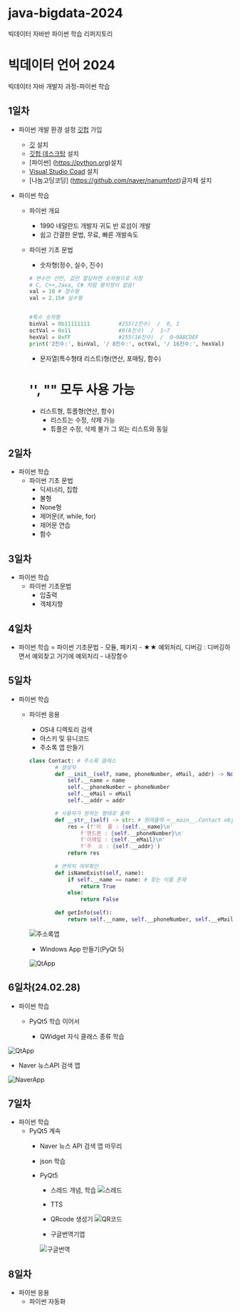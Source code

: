 # java-bigdata-2024
빅데이터 자바반 파이썬 학습 리퍼지토리

# 빅데이터 언어 2024
빅데이터 자바 개발자 과정-파이썬 학습



## 1일차
- 파이썬 개발 환경 설정
    [깃헙](https://github.com/) 가입
    - [깃](https://git-scm.com/download/win) 설치
    - [깃헙 데스크탑](https://desktop.github.com/) 설치
    - [파이썬] (https://python.org)설치
    - [Visual Studio Coad](https://code.visualstudio.com/download) 설치
    - [나눔고딩코딩] (https://github.com/naver/nanumfont)글자체 설치

- 파이썬 학습
    - 파이썬 개요
        - 1990 네덜란드 개발자 귀도 반 로섬이 개발
        - 쉽고 간결한 문법, 무료, 빠른 개발속도
    - 파이썬 기초 문법
        - 숫자형(정수, 실수, 진수)

        ```python
        # 변수만 선언, 값만 할당하면 숫자형으로 지정
        # C, C++,Java, C# 처럼 형지정이 없음!
        val = 10 # 정수형
        val = 2.15# 실수형


       #특수 숫자형
        binVal = 0b11111111         #255(2진수)  /  0, 1
        octVal = 0o11               #9(8진수)  /  1~7
        hexVal = 0xFF               #255(16진수)  /  0~9ABCDEF
        print('2진수:', binVal, '/ 8진수:', octVal, '/ 16진수:', hexVal)
        ```
        - 문자열(특수형태 리스트)형(연산, 포매팅, 함수)
        # '', "" 모두 사용 가능

        - 리스트형, 튜플형(연산, 함수)
            - 리스트는 수정, 삭제 가능
            - 튜플은 수정, 삭제 불가 그 외는 리스트와 동일


## 2일차
- 파이썬 학습
    - 파이썬 기초 문법
        - 딕셔너리, 집합
        - 불형
        - None형
        - 제어문(if, while, for)
        - 제어문 연습
        - 함수
    

## 3일차
- 파이썬 학습
    - 파이썬 기초문법
        - 입출력
        - 객체지향

## 4일차
- 파이썬 학습
    = 파이썬 기초문법
        - 모듈, 패키지
        - ★★ 예외처리, 디버깅 : 디버깅하면서 예외찾고 거기에 예외처리
        - 내장함수

## 5일차
- 파이썬 학습
    - 파이썬 응용
        - OS내 디렉토리 검색
        - 아스키 및 유니코드
        - 주소록 앱 만들기

        ```python
        class Contact: # 주소록 클래스
                # 생성자
                def __init__(self, name, phoneNumber, eMail, addr) -> None:
                    self.__name = name
                    self.__phoneNumber = phoneNumber
                    self.__eMail = eMail
                    self.__addr = addr

                # 사용자가 원하는 형태로 출력
                def __str__(self) -> str: # 원래출력 <__main__.Contact object at 0x0000024500772150> 
                    res = (f'이  름 : {self.__name}\n'
                        f'핸드폰 : {self.__phoneNumber}\n'
                        f'이메일 : {self.__eMail}\n'
                        f'주  소 : {self.__addr}')
                    return res
                
                # 연락처 여부확인
                def isNameExist(self, name):
                    if self.__name == name: # 찾는 이름 존재
                        return True
                    else:
                        return False  
                    
                def getInfo(self):
                    return self.__name, self.__phoneNumber, self.__eMail, self.__addr
        ```        




        ![주소록앱](https://raw.githubusercontent.com/YoonChanWo0/java-bigdata-2024/main/images/bigdata01.gif)

        - Windows App 만들기(PyQt 5)


         ![QtApp](https://raw.githubusercontent.com/YoonChanWo0/java-bigdata-2024/main/images/bigdata02.png)


## 6일차(24.02.28)
- 파이썬 학습
    - PyQt5 학습 이어서

       - QWidget 자식 클래스 종류 학습

![QtApp](https://raw.githubusercontent.com/YoonChanWo0/java-bigdata-2024/main/images/bigdata03.png)

- Naver 뉴스API 검색 앱

![NaverApp](https://raw.githubusercontent.com/YoonChanWo0/java-bigdata-2024/main/images/bigdata04.png)

## 7일차
- 파이썬 학습
    - PyQt5 계속
        - Naver 뉴스 API 검색 앱 마무리
        - json 학습
        - PyQt5
            - 스레드 개념, 학습
            ![스레드](https://raw.githubusercontent.com/YoonChanWo0/java-bigdata-2024/main/images/bigdata05.png)

            - TTS

            - QRcode 생성기
            ![QR코드](https://raw.githubusercontent.com/YoonChanWo0/java-bigdata-2024/main/images/bigdata06.png)

            - 구글번역기앱

            ![구글번역](https://raw.githubusercontent.com/YoonChanWo0/java-bigdata-2024/main/images/bigdata07.png)

## 8일차
- 파이썬 응용
    - 파이썬 자동화




